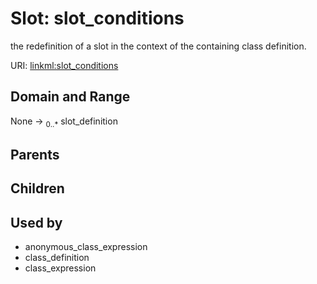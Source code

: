 
# Slot: slot_conditions


the redefinition of a slot in the context of the containing class definition.

URI: [linkml:slot_conditions](https://w3id.org/linkml/slot_conditions)


## Domain and Range

None &#8594;  <sub>0..\*</sub> slot_definition

## Parents


## Children


## Used by

 * anonymous_class_expression
 * class_definition
 * class_expression
